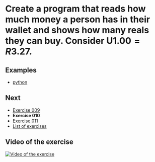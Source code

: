 # Create a program that reads how much money a person has in their wallet and shows how many reals they can buy. Consider U$1.00 = R$3.27.

## Examples

- [python](python)

## Next

- [Exercise 009](../009)
- **Exercise 010**
- [Exercise 011](../011)
- [List of exercises](../)

## Video of the exercise

[![Video of the exercise](https://img.youtube.com/vi/xM4AX3Lp2mo/maxresdefault.jpg)](https://youtu.be/xM4AX3Lp2mo)

